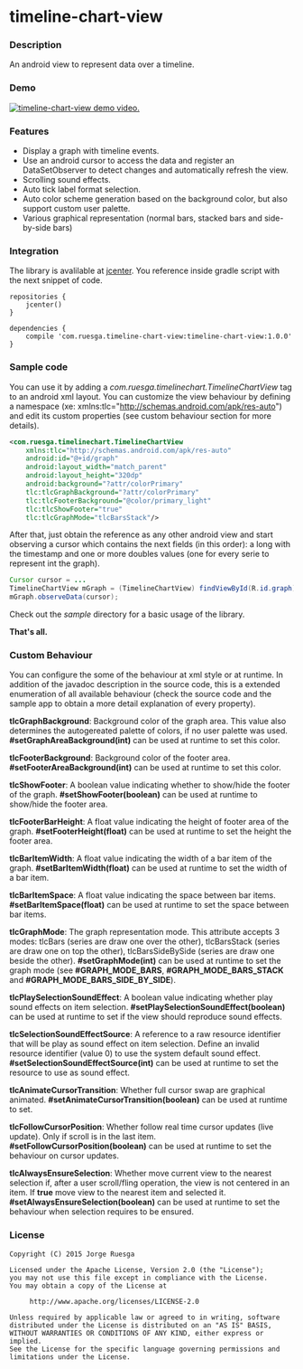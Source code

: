 timeline-chart-view
===================

### Description

An android view to represent data over a timeline.

### Demo

[![timeline-chart-view demo video.](http://img.youtube.com/vi/8MhZdYe4I60/0.jpg)](https://www.youtube.com/watch?v=8MhZdYe4I60 "timeline-chart-view demo video.")


### Features

* Display a graph with timeline events.
* Use an android cursor to access the data and register an DataSetObserver to detect changes and automatically refresh the view.
* Scrolling sound effects.
* Auto tick label format selection.
* Auto color scheme generation based on the background color, but also support custom user palette.
* Various graphical representation (normal bars, stacked bars and side-by-side bars)


### Integration

The library is avalilable at [jcenter](https://bintray.com/bintray/jcenter). You reference inside gradle script with the next snippet of code.

```
repositories {
    jcenter()
}

dependencies {
    compile 'com.ruesga.timeline-chart-view:timeline-chart-view:1.0.0'
}
```


### Sample code

You can use it by adding a *com.ruesga.timelinechart.TimelineChartView* tag to an android xml layout. You can customize the view behaviour by defining a namespace (xe: xmlns:tlc="http://schemas.android.com/apk/res-auto") and edit its custom properties (see custom behaviour section for more details).
```xml
<com.ruesga.timelinechart.TimelineChartView
    xmlns:tlc="http://schemas.android.com/apk/res-auto"
    android:id="@+id/graph"
    android:layout_width="match_parent"
    android:layout_height="320dp"
    android:background="?attr/colorPrimary"
    tlc:tlcGraphBackground="?attr/colorPrimary"
    tlc:tlcFooterBackground="@color/primary_light"
    tlc:tlcShowFooter="true"
    tlc:tlcGraphMode="tlcBarsStack"/>
```

After that, just obtain the reference as any other android view and start observing a cursor which contains the next fields (in this order): a long with the timestamp and one or more doubles values (one for every serie to represent int the graph).
```java
Cursor cursor = ...
TimelineChartView mGraph = (TimelineChartView) findViewById(R.id.graph);
mGraph.observeData(cursor);
```

Check out the *sample* directory for a basic usage of the library.

**That's all.** 



### Custom Behaviour

You can configure the some of the behaviour at xml style or at runtime. In addition of the javadoc description in the source code, this is a extended enumeration of all available behaviour (check the source code and the sample app to obtain a more detail explanation of every property).

**tlcGraphBackground**: Background color of the graph area. This value also determines the autogereated palette of colors, if no user palette was used. **#setGraphAreaBackground(int)** can be used at runtime to set this color.

**tlcFooterBackground**: Background color of the footer area. **#setFooterAreaBackground(int)** can be used at runtime to set this color.

**tlcShowFooter**: A boolean value indicating whether to show/hide the footer of the graph. **#setShowFooter(boolean)** can be used at runtime to show/hide the footer area.

**tlcFooterBarHeight**: A float value indicating the height of footer area of the graph. **#setFooterHeight(float)** can be used at runtime to set the height the footer area.

**tlcBarItemWidth**: A float value indicating the width of a bar item of the graph. **#setBarItemWidth(float)** can be used at runtime to set the width of a bar item.

**tlcBarItemSpace**: A float value indicating the space between bar items. **#setBarItemSpace(float)** can be used at runtime to set the space between bar items.

**tlcGraphMode**: The graph representation mode. This attribute accepts 3 modes: tlcBars (series are draw one over the other), tlcBarsStack (series are draw one on top the other), tlcBarsSideBySide (series are draw one beside the other). **#setGraphMode(int)** can be used at runtime to set the graph mode (see **#GRAPH_MODE_BARS**, **#GRAPH_MODE_BARS_STACK** and **#GRAPH_MODE_BARS_SIDE_BY_SIDE**).

**tlcPlaySelectionSoundEffect**: A boolean value indicating whether play sound effects on item selection. **#setPlaySelectionSoundEffect(boolean)** can be used at runtime to set if the view should reproduce sound effects.

**tlcSelectionSoundEffectSource**: A reference to a raw resource identifier that will be play as sound effect on item selection. Define an invalid resource identifier (value 0) to use the system default sound effect. **#setSelectionSoundEffectSource(int)** can be used at runtime to set the resource to use as sound effect.

**tlcAnimateCursorTransition**: Whether full cursor swap are graphical animated. **#setAnimateCursorTransition(boolean)** can be used at runtime to set.

**tlcFollowCursorPosition**: Whether follow real time cursor updates (live update). Only if scroll is in the last item. **#setFollowCursorPosition(boolean)** can be used at runtime to set the behaviour on cursor updates.

**tlcAlwaysEnsureSelection**: Whether move current view to the nearest selection if, after a user scroll/fling operation, the view is not centered in an item. If **true** move view to the nearest item and selected it. **#setAlwaysEnsureSelection(boolean)** can be used at runtime to set the behaviour when selection requires to be ensured.



### License

```
Copyright (C) 2015 Jorge Ruesga

Licensed under the Apache License, Version 2.0 (the "License");
you may not use this file except in compliance with the License.
You may obtain a copy of the License at

     http://www.apache.org/licenses/LICENSE-2.0

Unless required by applicable law or agreed to in writing, software
distributed under the License is distributed on an "AS IS" BASIS,
WITHOUT WARRANTIES OR CONDITIONS OF ANY KIND, either express or implied.
See the License for the specific language governing permissions and
limitations under the License.
```

